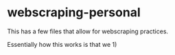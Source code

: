 # webscraping-personal
This has a few files that allow for webscraping practices. 

Essentially how this works is that we 
1) 

